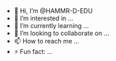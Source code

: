 - 👋 Hi, I’m @HAMMR-D-EDU
- 👀 I’m interested in ...
- 🌱 I’m currently learning ...
- 💞️ I’m looking to collaborate on ...
- 📫 How to reach me ...
- ⚡ Fun fact: ...

<!---
HAMMR-D-EDU/HAMMR-D-EDU is a ✨ special ✨ repository because its `README.md` (this file) appears on your GitHub profile.
You can click the Preview link to take a look at your changes.
--->
